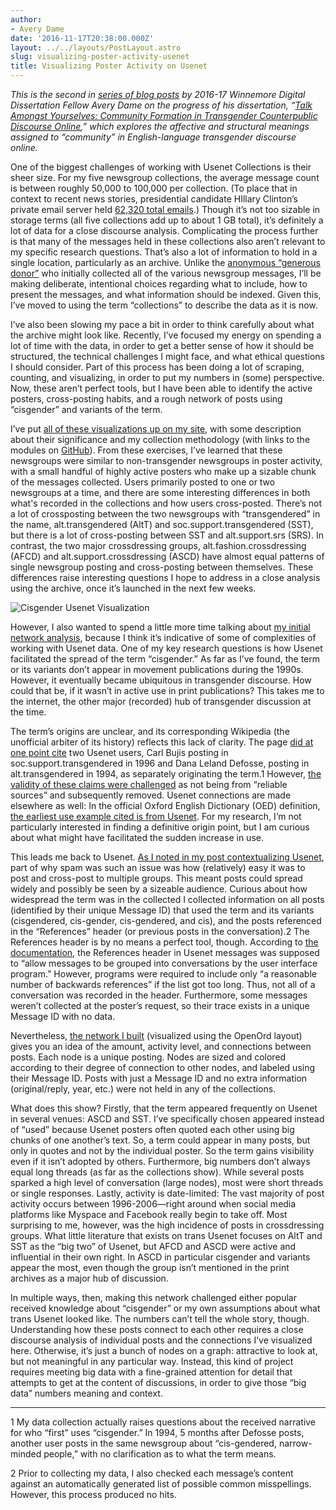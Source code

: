 ```yaml
---
author:
- Avery Dame
date: '2016-11-17T20:38:00.000Z'
layout: ../../layouts/PostLayout.astro
slug: visualizing-poster-activity-usenet
title: Visualizing Poster Activity on Usenet
---
```


_This is the second in [series of blog posts](http://mith.umd.edu/tag/transgender-usenet-archive/) by 2016-17 Winnemore Digital Dissertation Fellow Avery Dame on the progress of his dissertation, “[Talk Amongst Yourselves: Community Formation in Transgender Counterpublic Discourse Online](http://mith.umd.edu/?p=18022),” which explores the affective and structural meanings assigned to “community” in English-language transgender discourse online._

One of the biggest challenges of working with Usenet Collections is their sheer size. For my five newsgroup collections, the average message count is between roughly 50,000 to 100,000 per collection. (To place that in context to recent news stories, presidential candidate HIllary Clinton’s private email server held [62,320 total emails](http://www.factcheck.org/2016/07/a-guide-to-clintons-emails/).) Though it’s not too sizable in storage terms (all five collections add up to about 1 GB total), it’s definitely a lot of data for a close discourse analysis. Complicating the process further is that many of the messages held in these collections also aren’t relevant to my specific research questions. That’s also a lot of information to hold in a single location, particularly as an archive. Unlike the [anonymous “generous donor”](https://archive.org/details/usenethistorical) who initially collected all of the various newsgroup messages, I’ll be making deliberate, intentional choices regarding what to include, how to present the messages, and what information should be indexed. Given this, I’ve moved to using the term “collections” to describe the data as it is now.

I’ve also been slowing my pace a bit in order to think carefully about what the archive might look like. Recently, I’ve focused my energy on spending a lot of time with the data, in order to get a better sense of how it should be structured, the technical challenges I might face, and what ethical questions I should consider. Part of this process has been doing a lot of scraping, counting, and visualizing, in order to put my numbers in (some) perspective. Now, these aren’t perfect tools, but I have been able to identify the active posters, cross-posting habits, and a rough network of posts using “cisgender” and variants of the term.

I’ve put [all of these visualizations up on my site](http://averydame.net/?page_id=495), with some description about their significance and my collection methodology (with links to the modules on [GitHub](https://github.com/apdame/usenet-tools)). From these exercises, I’ve learned that these newsgroups were similar to non-transgender newsgroups in poster activity, with a small handful of highly active posters who make up a sizable chunk of the messages collected. Users primarily posted to one or two newsgroups at a time, and there are some interesting differences in both what's recorded in the collections and how users cross-posted. There’s not a lot of crossposting between the two newsgroups with “transgendered” in the name, alt.transgendered (AltT) and soc.support.transgendered (SST), but there is a lot of cross-posting between SST and alt.support.srs (SRS). In contrast, the two major crossdressing groups, alt.fashion.crossdressing (AFCD) and alt.support.crossdressing (ASCD) have almost equal patterns of single newsgroup posting and cross-posting between themselves. These differences raise interesting questions I hope to address in a close analysis using the archive, once it’s launched in the next few weeks.

![Cisgender Usenet Visualization](/assets/images/2016-11-CisNet-980x648.png)

However, I also wanted to spend a little more time talking about [my initial network analysis](http://averydame.net/network/#), because I think it’s indicative of some of complexities of working with Usenet data. One of my key research questions is how Usenet facilitated the spread of the term “cisgender.” As far as I’ve found, the term or its variants don’t appear in movement publications during the 1990s. However, it eventually became ubiquitous in transgender discourse. How could that be, if it wasn’t in active use in print publications? This takes me to the internet, the other major (recorded) hub of transgender discussion at the time.

The term’s origins are unclear, and its corresponding Wikipedia (the unofficial arbiter of its history) reflects this lack of clarity. The page [did at one point cite](https://en.wikipedia.org/w/index.php?title=Cisgender&oldid=83262833) two Usenet users, Carl Bujis posting in soc.support.transgendered in 1996 and Dana Leland Defosse, posting in alt.transgendered in 1994, as separately originating the term.1 However, [the validity of these claims were challenged](https://en.wikipedia.org/wiki/Talk:Cisgender/Archive_1) as not being from “reliable sources” and subsequently removed. Usenet connections are made elsewhere as well: In the official Oxford English Dictionary (OED) definition, [the earliest use example cited is from Usenet](http://www.oed.com.proxy-um.researchport.umd.edu/view/Entry/35015487?redirectedFrom=cisgender#eid). For my research, I’m not particularly interested in finding a definitive origin point, but I am curious about what might have facilitated the sudden increase in use.

This leads me back to Usenet. [As I noted in my post contextualizing Usenet](http://averydame.net/?p=518), part of why spam was such an issue was how (relatively) easy it was to post and cross-post to multiple groups. This meant posts could spread widely and possibly be seen by a sizeable audience. Curious about how widespread the term was in the collected I collected information on all posts (identified by their unique Message ID) that used the term and its variants (cisgendered, cis-gender, cis-gendered, and cis), and the posts referenced in the “References” header (or previous posts in the conversation).2 The References header is by no means a perfect tool, though. According to [the documentation](https://tools.ietf.org/html/rfc1036), the References header in Usenet messages was supposed to “allow messages to be grouped into conversations by the user interface program.” However, programs were required to include only “a reasonable number of backwards references” if the list got too long. Thus, not all of a conversation was recorded in the header. Furthermore, some messages weren’t collected at the poster’s request, so their trace exists in a unique Message ID with no data.

Nevertheless, [the network I built](http://averydame.net/network/#) (visualized using the OpenOrd layout) gives you an idea of the amount, activity level, and connections between posts. Each node is a unique posting. Nodes are sized and colored according to their degree of connection to other nodes, and labeled using their Message ID. Posts with just a Message ID and no extra information (original/reply, year, etc.) were not held in any of the collections.

What does this show? Firstly, that the term appeared frequently on Usenet in several venues: ASCD and SST. I’ve specifically chosen appeared instead of “used” because Usenet posters often quoted each other using big chunks of one another’s text. So, a term could appear in many posts, but only in quotes and not by the individual poster. So the term gains visibility even if it isn’t adopted by others. Furthermore, big numbers don’t always equal long threads (as far as the collections show). While several posts sparked a high level of conversation (large nodes), most were short threads or single responses. Lastly, activity is date-limited: The vast majority of post activity occurs between 1996-2006—right around when social media platforms like Myspace and Facebook really begin to take off. Most surprising to me, however, was the high incidence of posts in crossdressing groups. What little literature that exists on trans Usenet focuses on AltT and SST as the “big two” of Usenet, but AFCD and ASCD were active and influential in their own right. In ASCD in particular cisgender and variants appear the most, even though the group isn’t mentioned in the print archives as a major hub of discussion.

In multiple ways, then, making this network challenged either popular received knowledge about “cisgender” or my own assumptions about what trans Usenet looked like. The numbers can’t tell the whole story, though. Understanding how these posts connect to each other requires a close discourse analysis of individual posts and the connections I’ve visualized here. Otherwise, it’s just a bunch of nodes on a graph: attractive to look at, but not meaningful in any particular way. Instead, this kind of project requires meeting big data with a fine-grained attention for detail that attempts to get at the content of discussions, in order to give those “big data” numbers meaning and context.

---

1 My data collection actually raises questions about the received narrative for who “first” uses “cisgender.” In 1994, 5 months after Defosse posts, another user posts in the same newsgroup about “cis-gendered, narrow-minded people,” with no clarification as to what the term means.

2 Prior to collecting my data, I also checked each message’s content against an automatically generated list of possible common misspellings. However, this process produced no hits.